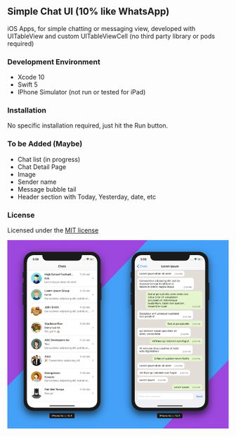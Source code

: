 ##  Simple Chat UI (10% like WhatsApp)
iOS Apps, for simple chatting or messaging view, developed with UITableView and custom UITableViewCell (no third party library or pods required)

### Development Environment
- Xcode 10
- Swift 5
- IPhone Simulator (not run or tested for iPad)

### Installation
No specific installation required, just hit the Run button.

### To be Added (Maybe)
- Chat list (in progress)
- Chat Detail Page
- Image
- Sender name
- Message bubble tail
- Header section with Today, Yesterday, date, etc


### License
Licensed under the [MIT license](http://opensource.org/licenses/MIT)

![screenshot](screenshot.png)
